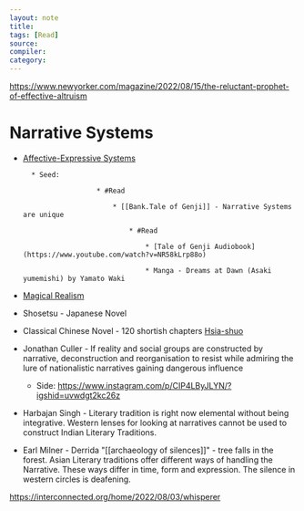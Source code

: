 ```yaml
---
layout: note
title:
tags: [Read]
source:
compiler:
category:
---
```


https://www.newyorker.com/magazine/2022/08/15/the-reluctant-prophet-of-effective-altruism

# Narrative Systems

* [Affective-Expressive Systems](https://www.jstor.org/stable/1343001)

		* Seed: 

						* #Read 

							* [[Bank.Tale of Genji]] - Narrative Systems are unique

								* #Read 

									* [Tale of Genji Audiobook](https://www.youtube.com/watch?v=NR58kLrp88o)

									* Manga - Dreams at Dawn (Asaki yumemishi) by Yamato Waki

* [Magical Realism](https://www.researchgate.net/publication/345158288_Magical_Realism_in_Gabriel_Garcia_Marquez%27_s_One_Hundred_Years_Of_Solitude)
* Shosetsu - Japanese Novel
* Classical Chinese Novel - 120 shortish chapters [Hsia-shuo](https://www.jstor.org/stable/10.7312/hsia12990)
* Jonathan Culler - If reality and social groups are constructed by narrative, deconstruction and reorganisation to resist while admiring the lure of nationalistic narratives gaining dangerous influence
	* Side: https://www.instagram.com/p/CIP4LByJLYN/?igshid=uvwdgt2kc26z
* Harbajan Singh - Literary tradition is right now elemental without being integrative. Western lenses for looking at narratives cannot be used to construct Indian Literary Traditions. 
* Earl Milner - Derrida "[[archaeology of silences]]" - tree falls in the forest. Asian Literary traditions offer different ways of handling the Narrative. These ways differ in time, form and expression. The silence in western circles is deafening.

https://interconnected.org/home/2022/08/03/whisperer
